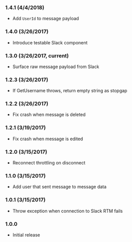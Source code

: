 ### 1.4.1 (4/4/2018)
* Add `UserId` to message payload

### 1.4.0 (3/26/2017)
* Introduce testable Slack component

### 1.3.0 (3/26/2017, current)
* Surface raw message payload from Slack

### 1.2.3 (3/26/2017)
* If GetUsername throws, return empty string as stopgap

### 1.2.2 (3/26/2017)
* Fix crash when message is deleted

### 1.2.1 (3/19/2017)
* Fix crash when message is edited

### 1.2.0 (3/15/2017)
* Reconnect throttling on disconnect

### 1.1.0 (3/15/2017)
* Add user that sent message to message data

### 1.0.1 (3/15/2017)
* Throw exception when connection to Slack RTM fails
### 1.0.0
* Initial release

